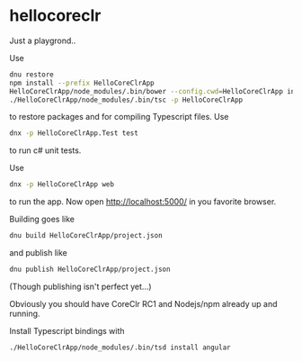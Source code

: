 # hellocoreclr
Just a playgrond..

Use 
```bash
dnu restore
npm install --prefix HelloCoreClrApp
HelloCoreClrApp/node_modules/.bin/bower --config.cwd=HelloCoreClrApp install
./HelloCoreClrApp/node_modules/.bin/tsc -p HelloCoreClrApp
```
to restore packages and for compiling Typescript files. Use
```bash
dnx -p HelloCoreClrApp.Test test
```
to run c# unit tests.

Use
```bash
dnx -p HelloCoreClrApp web
```
to run the app. Now open <http://localhost:5000/> in you favorite browser.

Building goes like
```bash
dnu build HelloCoreClrApp/project.json
```
and publish like
```bash
dnu publish HelloCoreClrApp/project.json
```
(Though publishing isn't perfect yet...)

Obviously you should have CoreClr RC1 and Nodejs/npm already up and running.

Install Typescript bindings with
```bash
./HelloCoreClrApp/node_modules/.bin/tsd install angular
```
